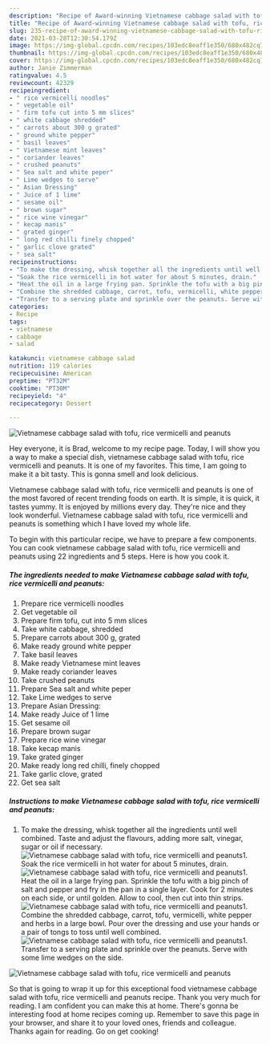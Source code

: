 ```yaml
---
description: "Recipe of Award-winning Vietnamese cabbage salad with tofu, rice vermicelli and peanuts"
title: "Recipe of Award-winning Vietnamese cabbage salad with tofu, rice vermicelli and peanuts"
slug: 235-recipe-of-award-winning-vietnamese-cabbage-salad-with-tofu-rice-vermicelli-and-peanuts
date: 2021-03-28T12:30:54.179Z
image: https://img-global.cpcdn.com/recipes/103edc8eaff1e350/680x482cq70/vietnamese-cabbage-salad-with-tofu-rice-vermicelli-and-peanuts-recipe-main-photo.jpg
thumbnail: https://img-global.cpcdn.com/recipes/103edc8eaff1e350/680x482cq70/vietnamese-cabbage-salad-with-tofu-rice-vermicelli-and-peanuts-recipe-main-photo.jpg
cover: https://img-global.cpcdn.com/recipes/103edc8eaff1e350/680x482cq70/vietnamese-cabbage-salad-with-tofu-rice-vermicelli-and-peanuts-recipe-main-photo.jpg
author: Janie Zimmerman
ratingvalue: 4.5
reviewcount: 42329
recipeingredient:
- " rice vermicelli noodles"
- " vegetable oil"
- " firm tofu cut into 5 mm slices"
- " white cabbage shredded"
- " carrots about 300 g grated"
- " ground white pepper"
- " basil leaves"
- " Vietnamese mint leaves"
- " coriander leaves"
- " crushed peanuts"
- " Sea salt and white peper"
- " Lime wedges to serve"
- " Asian Dressing"
- " Juice of 1 lime"
- " sesame oil"
- " brown sugar"
- " rice wine vinegar"
- " kecap manis"
- " grated ginger"
- " long red chilli finely chopped"
- " garlic clove grated"
- " sea salt"
recipeinstructions:
- "To make the dressing, whisk together all the ingredients until well combined. Taste and adjust the flavours, adding more salt, vinegar, sugar or oil if necessary."
- "Soak the rice vermicelli in hot water for about 5 minutes, drain."
- "Heat the oil in a large frying pan. Sprinkle the tofu with a big pinch of salt and pepper and fry in the pan in a single layer. Cook for 2 minutes on each side, or until golden. Allow to cool, then cut into thin strips."
- "Combine the shredded cabbage, carrot, tofu, vermicelli, white pepper and herbs in a large bowl. Pour over the dressing and use your hands or a pair of tongs to toss until well combined."
- "Transfer to a serving plate and sprinkle over the peanuts. Serve with some lime wedges on the side."
categories:
- Recipe
tags:
- vietnamese
- cabbage
- salad

katakunci: vietnamese cabbage salad 
nutrition: 119 calories
recipecuisine: American
preptime: "PT32M"
cooktime: "PT30M"
recipeyield: "4"
recipecategory: Dessert

---
```



![Vietnamese cabbage salad with tofu, rice vermicelli and peanuts](https://img-global.cpcdn.com/recipes/103edc8eaff1e350/680x482cq70/vietnamese-cabbage-salad-with-tofu-rice-vermicelli-and-peanuts-recipe-main-photo.jpg)

Hey everyone, it is Brad, welcome to my recipe page. Today, I will show you a way to make a special dish, vietnamese cabbage salad with tofu, rice vermicelli and peanuts. It is one of my favorites. This time, I am going to make it a bit tasty. This is gonna smell and look delicious.

Vietnamese cabbage salad with tofu, rice vermicelli and peanuts is one of the most favored of recent trending foods on earth. It is simple, it is quick, it tastes yummy. It is enjoyed by millions every day. They're nice and they look wonderful. Vietnamese cabbage salad with tofu, rice vermicelli and peanuts is something which I have loved my whole life.




To begin with this particular recipe, we have to prepare a few components. You can cook vietnamese cabbage salad with tofu, rice vermicelli and peanuts using 22 ingredients and 5 steps. Here is how you cook it.

<!--inarticleads1-->

##### The ingredients needed to make Vietnamese cabbage salad with tofu, rice vermicelli and peanuts:

1. Prepare  rice vermicelli noodles
1. Get  vegetable oil
1. Prepare  firm tofu, cut into 5 mm slices
1. Take  white cabbage, shredded
1. Prepare  carrots about 300 g, grated
1. Make ready  ground white pepper
1. Take  basil leaves
1. Make ready  Vietnamese mint leaves
1. Make ready  coriander leaves
1. Take  crushed peanuts
1. Prepare  Sea salt and white peper
1. Take  Lime wedges to serve
1. Prepare  Asian Dressing:
1. Make ready  Juice of 1 lime
1. Get  sesame oil
1. Prepare  brown sugar
1. Prepare  rice wine vinegar
1. Take  kecap manis
1. Take  grated ginger
1. Make ready  long red chilli, finely chopped
1. Take  garlic clove, grated
1. Get  sea salt




<!--inarticleads2-->

##### Instructions to make Vietnamese cabbage salad with tofu, rice vermicelli and peanuts:

1. To make the dressing, whisk together all the ingredients until well combined. Taste and adjust the flavours, adding more salt, vinegar, sugar or oil if necessary.
<img src="//assets-global.cpcdn.com/assets/icons/button_play-2c75c40dde080a61004c1f40b05d8f140eaff45d7e9e6481dc71c63d2e7c4909.png" alt="Vietnamese cabbage salad with tofu, rice vermicelli and peanuts">1. Soak the rice vermicelli in hot water for about 5 minutes, drain.
<img src="//assets-global.cpcdn.com/assets/icons/button_play-2c75c40dde080a61004c1f40b05d8f140eaff45d7e9e6481dc71c63d2e7c4909.png" alt="Vietnamese cabbage salad with tofu, rice vermicelli and peanuts">1. Heat the oil in a large frying pan. Sprinkle the tofu with a big pinch of salt and pepper and fry in the pan in a single layer. Cook for 2 minutes on each side, or until golden. Allow to cool, then cut into thin strips.
<img src="//assets-global.cpcdn.com/assets/icons/button_play-2c75c40dde080a61004c1f40b05d8f140eaff45d7e9e6481dc71c63d2e7c4909.png" alt="Vietnamese cabbage salad with tofu, rice vermicelli and peanuts">1. Combine the shredded cabbage, carrot, tofu, vermicelli, white pepper and herbs in a large bowl. Pour over the dressing and use your hands or a pair of tongs to toss until well combined.
<img src="//assets-global.cpcdn.com/assets/icons/button_play-2c75c40dde080a61004c1f40b05d8f140eaff45d7e9e6481dc71c63d2e7c4909.png" alt="Vietnamese cabbage salad with tofu, rice vermicelli and peanuts">1. Transfer to a serving plate and sprinkle over the peanuts. Serve with some lime wedges on the side.
<img src="//assets-global.cpcdn.com/assets/icons/button_play-2c75c40dde080a61004c1f40b05d8f140eaff45d7e9e6481dc71c63d2e7c4909.png" alt="Vietnamese cabbage salad with tofu, rice vermicelli and peanuts">



So that is going to wrap it up for this exceptional food vietnamese cabbage salad with tofu, rice vermicelli and peanuts recipe. Thank you very much for reading. I am confident you can make this at home. There's gonna be interesting food at home recipes coming up. Remember to save this page in your browser, and share it to your loved ones, friends and colleague. Thanks again for reading. Go on get cooking!
